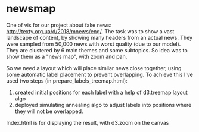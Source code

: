 # newsmap
One of vis for our project about fake news: http://texty.org.ua/d/2018/mnews/eng/.
The task was to show a vast landscape of content, by showing many headers from an actual news. They were sampled from 50,000 news with worst quality (due to our model). They are clustered by 6 main themes and some subtopics. So idea was to show them as a "news map", with zoom and pan.

So we need a layout which will place similar news close together, using some automatic label placement to prevent overlapping.
To achieve this I've used two steps (in prepare_labels_treemap.html):
1. created initial positions for each label with a help of d3.treemap layout algo
2. deployed simulating annealing algo to adjust labels into positions where they will not be overlapped. 

Index.html is for displaying the result, with d3.zoom on the canvas


